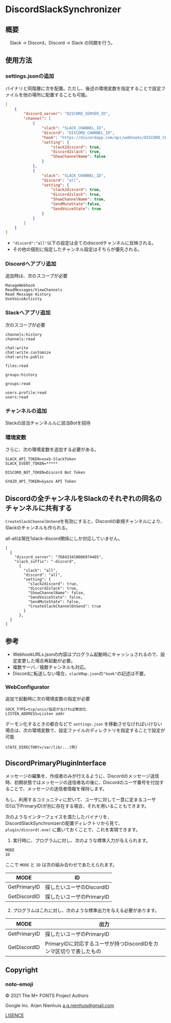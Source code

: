 # DiscordSlackSynchronizer
## 概要
　Slack → Discord，Discord → Slack の同期を行う。

## 使用方法
### settings.jsonの追加

バイナリと同階層に次を配置。ただし、後述の環境変数を指定することで設定ファイルを他の場所に配置することも可能。

```json
[
    {
        "discord_server": "DISCORD_SERVER_ID",
        "channel": [
            {
                "slack": "SLACK_CHANNEL_ID",
                "discord": "DISCORD_CHANNEL_ID",
                "hook": "https://discordapp.com/api/webhooks/DISCORD_CHANNEL_HOOK_URL",
                "setting": {
                    "slack2discord": true,
                    "discord2slack": true,
                    "ShowChannelName": false
                }
            },
            {
                "slack": "SLACK_CHANNEL_ID",
                "discord": "all",
                "setting": {
                    "slack2discord": true,
                    "discord2slack": true,
                    "ShowChannelName": true,
                    "SendMuteState":false,
                    "SendVoiceState": true
                }
            }
        ]
    }
]
```

- `"discord":"all"`以下の設定は全てのdiscordチャンネルに反映される。
- その他の個別に指定したチャンネル設定はそちらが優先される。

### Discordへアプリ追加
追加時は、次のスコープが必要

```
ManageWebhook
ReadMessages/ViewChannels
Read Message History
UseVoiceActivity
```
### Slackへアプリ追加
次のスコープが必要

```
channels:history
channels:read

chat:write
chat:write.customize
chat:write.public

files:read

groups:history

groups:read

users.profile:read
users:read
```

### チャンネルの追加

Slackの該当チャンネルルに該当Botを招待

### 環境変数

さらに、次の環境変数を追加する必要がある。

```
SLACK_API_TOKEN=xoxb-SlackToken
SLACK_EVENT_TOKEN=*****

DISCORD_BOT_TOKEN=Discord Bot Token

GYAZO_API_TOKEN=Gyazo API Token
```

## Discordの全チャンネルをSlackのそれぞれの同名のチャンネルに共有する
`CreateSlackChannelOnSend`を有効にすると、Discordの新規チャンネルにより、Slackのチャンネルも作られる。

all-allは現在1slack-discord関係にしか対応していません。
```
[
  {
    "discord_server": "768433410006974465",
    "slack_suffix": "-discord",
      {
        "slack": "all",
        "discord": "all",
        "setting": {
          "slack2discord": true,
          "discord2slack": true,
          "ShowChannelName": false,
          "SendVoiceState": false,
          "SendMuteState": false,
          "CreateSlackChannelOnSend": true
        }
      },
  }
]
```

## 参考
- WebhookURLs.jsonの内容はプログラム起動時にキャッシュされるので、設定変更した場合再起動が必要。
- 複数サーバ／複数チャンネルも対応。
- Discordに転送しない場合，`slackMap.json`の`"hook"`の記述は不要。

### WebConfigurator

追加で起動時に次の環境変数の指定が必要

```
SOCK_TYPE=tcp/unix/指定がなければ無効化
LISTEN_ADDRESS=Listen addr
```

デーモン化するときの都合などで
`settings.json`
を移動させなければいけない場合は、次の環境変数で、設定ファイルのディレクトリを指定することで設定が可能

```
STATE_DIRECTORY=/var/lib/...(例)
```

## DiscordPrimaryPluginInterface

メッセージの編集を、作成者のみが行えるように、Discordのメッセージ送信時、初期状態ではメッセージの送信者名の後に、Discordのユーザ番号を付加することで、メッセージの送信者情報を保持します。

もし、利用するコミュニティに於いて、ユーザに対して一意に定まるユーザID(以下PrimaryID)が別に存在する場合、それを用いることもできます。

次のようなインターフェイスを満たしたバイナリを、DiscordSlackSynchronizerの配置ディレクトリから見て、 `plugin/discord(.exe)` に置いておくことで、これを実現できます。

1. 実行時に、プログラムに対し、次のような標準入力が与えられます。

```
MODE
ID
```

ここで `MODE` と `ID` は次の組み合わせであたえられます。

|MODE|ID|
| --- | --- |
|GetPrimaryID|探したいユーザのDiscordID|
|GetDiscordID|探したいユーザのPrimaryID|

2. プログラムはこれに対し、次のような標準出力を与える必要があります。

|MODE|出力|
| --- | --- |
|GetPrimaryID|探したいユーザのPrimaryID|
|GetDiscordID|PrimaryIDに対応するユーザが持つDiscordIDをカンマ区切りで表したもの|

## Copyright

### noto-emoji

© 2021 The M+ FONTS Project Authors

Google Inc.
Arjen Nienhuis <a.g.nienhuis@gmail.com>

[LISENCE](noto-emoji_LISENCE)
